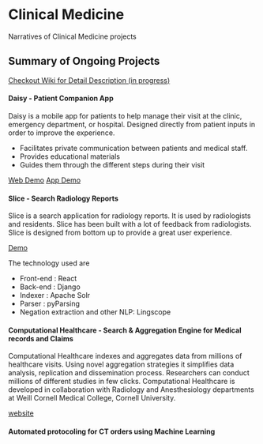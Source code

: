 # Clinical Medicine
Narratives of Clinical Medicine projects 


## Summary of Ongoing Projects 

[Checkout Wiki for Detail Description (in progress)](https://github.com/cornelltech/clinical-medicine/wiki)

#### Daisy - Patient Companion App


Daisy is a mobile app for patients to help manage their visit at the clinic, emergency department, or hospital.
Designed directly from patient inputs in order to improve the experience.

* Facilitates private communication between patients and medical staff.
* Provides educational materials
* Guides them through the different steps during their visit

[Web Demo](https://web.daisyhealth.io)
[App Demo](http://app.daisyhealth.io)

#### Slice - Search Radiology Reports


Slice is a search application for radiology reports. It is used by radiologists and residents. 
Slice has been built with a lot of feedback from radiologists. 
Slice is designed from bottom up to provide a great user experience.    

[Demo](http://slice.jaichaudhary.com)

The technology used are 

* Front-end : React
* Back-end : Django
* Indexer : Apache Solr
* Parser : pyParsing
* Negation extraction and other NLP: Lingscope

#### Computational Healthcare - Search & Aggregation Engine for Medical records and Claims 

Computational Healthcare indexes and aggregates data from millions of healthcare visits. Using novel aggregation strategies it simplifies data analysis, replication and dissemination process. Researchers can conduct millions of different studies in few clicks. Computational Healthcare is developed in collaboration with Radiology and Anesthesiology departments at Weill Cornell Medical College, Cornell University.

[website](http://www.computationalhealthcare.com)


#### Automated protocoling for CT orders using Machine Learning



